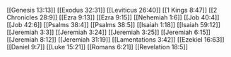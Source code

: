 [[Genesis 13:13]]
[[Exodus 32:31]]
[[Leviticus 26:40]]
[[1 Kings 8:47]]
[[2 Chronicles 28:9]]
[[Ezra 9:13]]
[[Ezra 9:15]]
[[Nehemiah 1:6]]
[[Job 40:4]]
[[Job 42:6]]
[[Psalms 38:4]]
[[Psalms 38:5]]
[[Isaiah 1:18]]
[[Isaiah 59:12]]
[[Jeremiah 3:3]]
[[Jeremiah 3:24]]
[[Jeremiah 3:25]]
[[Jeremiah 6:15]]
[[Jeremiah 8:12]]
[[Jeremiah 31:19]]
[[Lamentations 3:42]]
[[Ezekiel 16:63]]
[[Daniel 9:7]]
[[Luke 15:21]]
[[Romans 6:21]]
[[Revelation 18:5]]
